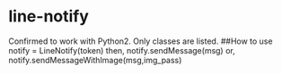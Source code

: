 # line-notify
Confirmed to work with Python2. Only classes are listed.
##How to use
notify = LineNotify(token)
then,
notify.sendMessage(msg)
or,
notify.sendMessageWithImage(msg,img_pass)

